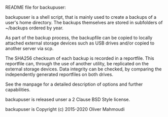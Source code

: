 README file for backupuser:

backupuser is a shell script, that is mainly used to create a backups of a user's home directory. The backups themselves are stored in subfolders of ~/backups ordered by year.

As part of the backup process, the backupfile can be copied to locally attached external storage devices such as USB drives and/or copied to another server via scp.

The SHA256 checksum of each backup is recorded in a reportfile. This reportfile can, through the use of another utility, be replicated on the external storage devices. Data integrity can be checked, by comparing the independently generated reportfiles on both drives.

See the manpage for a detailed description of options and further capabilities.

backupuser is released unser a 2 Clause BSD Style license.

backupuser is Copyright (c) 2015-2020 Oliver Mahmoudi
